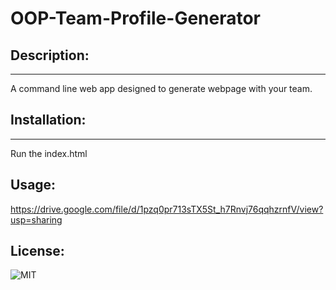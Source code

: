 # OOP-Team-Profile-Generator







## Description:
---
A command line web app designed to generate webpage with your team.


## Installation:
---

Run the index.html 

## Usage:
https://drive.google.com/file/d/1pzq0pr713sTX5St_h7Rnvj76qqhzrnfV/view?usp=sharing


## License:

![MIT](https://img.shields.io/badge/License-MIT-yellow)


